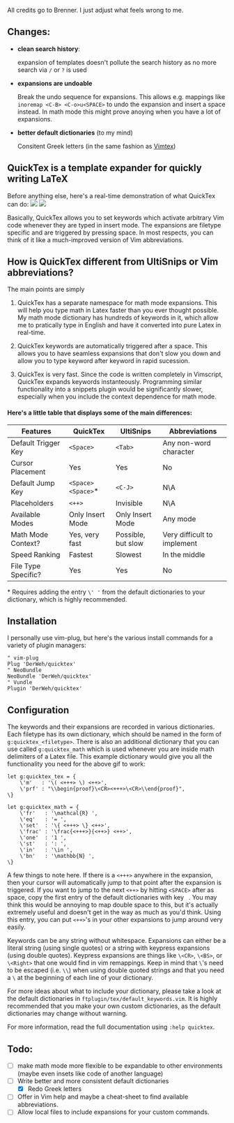 All credits go to Brenner. I just adjust what feels wrong to me.

Changes:
------

* **clean search history**:

    expansion of templates doesn't pollute the search history as no more search via `/` or `?` is used

* **expansions are undoable**

    Break the undo sequence for expansions. 
    This allows e.g. mappings like `inoremap <C-B> <C-o>u<SPACE>` to undo the expansion and insert a space instead. 
    In math mode this might prove anoying when you have a lot of expansions.

* **better default dictionaries** (to my mind)

    Consitent Greek letters (in the same fashion as [Vimtex](https://github.com/lervag/vimtex))

## QuickTex is a template expander for quickly writing LaTeX

Before anything else, here's a real-time demonstration of what QuickTex can do:
<img src="http://brennier.com/static/pictures_original/vim_latex_plugin.gif">
<img src="https://user-images.githubusercontent.com/22542812/32899699-f3c63a16-caeb-11e7-969d-81b0a5215a77.jpg">

Basically, QuickTex allows you to set keywords which activate arbitrary Vim code whenever they are typed in insert mode. The expansions are filetype specific and are triggered by pressing space. In most respects, you can think of it like a much-improved version of Vim abbreviations.

## How is QuickTex different from UltiSnips or Vim abbreviations?

The main points are simply

1. QuickTex has a separate namespace for math mode expansions. This will help you type math in Latex faster than you ever thought possible. My math mode dictionary has hundreds of keywords in it, which allow me to pratically type in English and have it converted into pure Latex in real-time.

2. QuickTex keywords are automatically triggered after a space. This allows you to have seamless expansions that don't slow you down and allow you to type keyword after keyword in rapid sucession.

3. QuickTex is very fast. Since the code is written completely in Vimscript, QuickTex expands keywords instanteously. Programming similar functionality into a snippets plugin would be significantly slower, especially when you include the context dependence for math mode.

#### Here's a little table that displays some of the main differences:
| Features            | QuickTex          | UltiSnips         | Abbreviations     |
| ------------------- | ----------------- | ----------------- | ----------------- |
| Default Trigger Key | `<Space>`         | `<Tab>`           | Any non-word character |
| Cursor Placement    | Yes               | Yes               | No                |
| Default Jump Key    | `<Space><Space>`\*| `<C-J>`           | N\A               |
| Placeholders        | `<++>`            | Invisible         | N\A               |
| Available Modes     | Only Insert Mode  | Only Insert Mode  | Any mode          |
| Math Mode Context?  | Yes, very fast    | Possible, but slow| Very difficult to implement |
| Speed Ranking       | Fastest           | Slowest           | In the middle     |
| File Type Specific? | Yes               | Yes               | No                |

\* Requires adding the entry `\' '` from the default dictionaries to your dictionary, which is highly recommended.

## Installation

I personally use vim-plug, but here's the various install commands for a variety of plugin managers:
```vim
" vim-plug
Plug 'DerWeh/quicktex'
" NeoBundle
NeoBundle 'DerWeh/quicktex'
" Vundle
Plugin 'DerWeh/quicktex'
```

## Configuration

The keywords and their expansions are recorded in various dictionaries. Each filetype has its own dictionary, which should be named in the form of `g:quicktex_<filetype>`. There is also an additional dictionary that you can use called `g:quicktex_math` which is used whenever you are inside math delimiters of a Latex file. This example dictionary would give you all the functionality you need for the above gif to work:

```vim
let g:quicktex_tex = {
    \'m'   : '\( <+++> \) <++>',
    \'prf' : "\\begin{proof}\<CR><+++>\<CR>\\end{proof}",
\}

let g:quicktex_math = {
    \'fr'   : '\mathcal{R} ',
    \'eq'   : '= ',
    \'set'  : '\{ <+++> \} <++>',
    \'frac' : '\frac{<+++>}{<++>} <++>',
    \'one'  : '1 ',
    \'st'   : ': ',
    \'in'   : '\in ',
    \'bn'   : '\mathbb{N} ',
\}
```

A few things to note here. If there is a `<+++>` anywhere in the expansion, then your cursor will automatically jump to that point after the expansion is triggered.
If you want to jump to the next `<++>` by hitting `<SPACE>` after as space, copy the first entry of the default dictionaries with key ` `.
You may think this would be annoying to map double space to this, but it's actually extremely useful and doesn't get in the way as much as you'd think. 
Using this entry, you can put `<++>`'s in your other expansions to jump around very easily.

Keywords can be any string without whitespace. 
Expansions can either be a literal string (using single quotes) or a string with keypress expansions (using double quotes). 
Keypress expansions are things like `\<CR>`, `\<BS>`, or `\<Right>` that one would find in vim remappings. 
Keep in mind that `\`'s need to be escaped (i.e. `\\`) when using double quoted strings and that you need a `\` at the beginning of each line of your dictionary.

For more ideas about what to include your dictionary, please take a look at the default dictionaries in `ftplugin/tex/default_keywords.vim`. 
It is highly recommended that you make your own custom dictionaries, as the default dictionaries may change without warning.

For more information, read the full documentation using `:help quicktex`.


Todo:
-----

* [ ] make math mode more flexible to be expandable to other environments (maybe even insets like code of another language)
* [ ] Write better and more consistent default dictionaries
  * [X] Redo Greek letters
* [ ] Offer in Vim help and maybe a cheat-sheet to find available abbreviations.
* [ ] Allow local files to include expansions for your custom commands.
